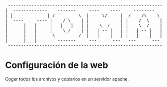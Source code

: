<PRE> --------------------------------------------------------------------------------------------------- 
|  -------------    -------     ----    ----     --------     ---          ----------     -------    |
| |             | /    _    \  |     \/     |  /    /\    \  |   |       /    _______|  /    _    \  |
|  ----     ---- |    / \    | |            | |    /  \    | |   |      |   /          |    / \    | |
|      |   |     |   |   |   | |    \  /    | |    \  /    | |   |      |   |    ----  |   |   |   | |
|      |   |     |    \_/    | |   | -- |   | |   | -- |   | |   -----  |   |___\    | |    \_/    | |
|      |   |      \         /  |   |    |   | |   |    |   | |        |  \          /   \         /  |
|      |___|        -------     ---      ---   ---      ---   --------     --------       -------    |
 ---------------------------------------------------------------------------------------------------- </PRE> 

# Configuración de la web

Coger todos los archivos y copiarlos en un servidor apache.
